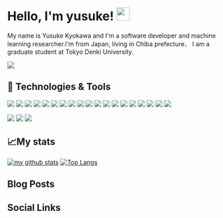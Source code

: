 
<!--
**yusukekyokawa/yusukekyokawa** is a ✨ _special_ ✨ repository because its `README.md` (this file) appears on your GitHub profile.



Here are some ideas to get you started:

- 🔭 I’m currently working on ...
- 👯 I’m looking to collaborate on ...
- 🤔 I’m looking for help with ...
- 💬 Ask me about ...
- 📫 How to reach me: ...
- 😄 Pronouns: ...
- ⚡ Fun fact: ...
-->
# Hello, I'm yusuke! <img src="https://raw.githubusercontent.com/MartinHeinz/MartinHeinz/master/wave.gif" width="30px">
My name is Yusuke Kyokawa and I'm a software developer and machine learning researcher.I'm from Japan, living in Chiba prefecture．
I am a graduate student at Tokyo Denki University.


![](https://vistr.dev/badge?repo=yusukekyokawa.yusukekyokawa)


## 🔧 Technologies & Tools
![](https://img.shields.io/badge/Machine-NVIDIA-informational?style=flat&logo=nvidia&logoColor=white&color=2bbc8a)
![](https://img.shields.io/badge/OS-Ubuntu-informational?style=flat&logo=ubuntu&logoColor=white&color=2bbc8a)
![](https://img.shields.io/badge/OS-macOS-informational?style=flat&logo=macOS&logoColor=white&color=2bbc8a)
![](https://img.shields.io/badge/Editor-VSCode-informational?style=flat&logo=visualstudiocode&logoColor=white&color=2bbc8a)
![](https://img.shields.io/badge/Code-Python-informational?style=flat&logo=python&logoColor=white&color=2bbc8a)
![](https://img.shields.io/badge/Code-JavaScript-informational?style=flat&logo=javascript&logoColor=white&color=2bbc8a)
![](https://img.shields.io/badge/Code-TypeScript-informational?style=flat&logo=typescript&logoColor=white&color=2bbc8a)
![](https://img.shields.io/badge/Code-R-informational?style=flat&logo=r&logoColor=white&color=2bbc8a)
![](https://img.shields.io/badge/Code-C++-informational?style=flat&logo=cpluscplus&logoColor=white&color=2bbc8a)
![](https://img.shields.io/badge/Framework-PyTorch-informational?style=flat&logo=pytorch&logoColor=white&color=2bbc8a)
![](https://img.shields.io/badge/Framework-Tensorflow-informational?style=flat&logo=tensorflow&logoColor=white&color=2bbc8a)
![](https://img.shields.io/badge/Framework-OpenCV-informational?style=flat&logo=opencv&logoColor=white&color=2bbc8a)
![](https://img.shields.io/badge/Framework-scikit-learn-informational?style=flat&logo=scikitlearn&logoColor=white&color=2bbc8a)
![](https://img.shields.io/badge/Framework-pandas-informational?style=flat&logo=pandas&logoColor=white&color=2bbc8a)
![](https://img.shields.io/badge/Framework-Flask-informational?style=flat&logo=flask&logoColor=white&color=2bbc8a)
![](https://img.shields.io/badge/Framework-Django-informational?style=flat&logo=django&logoColor=white&color=2bbc8a)
![](https://img.shields.io/badge/Framework-React-informational?style=flat&logo=react&logoColor=white&color=2bbc8a)
![](https://img.shields.io/badge/Framework-Vue-informational?style=flat&logo=vue.js&logoColor=white&color=2bbc8a)
![](https://img.shields.io/badge/Framework-Pytest-informational?style=flat&logo=pytest&logoColor=white&color=2bbc8a)

![](https://img.shields.io/badge/Shell-Bash-informational?style=flat&logo=gnu-bash&logoColor=white&color=2bbc8a)
![](https://img.shields.io/badge/Tools-MySQL-informational?style=flat&logo=mysql&logoColor=white&color=2bbc8a)
![](https://img.shields.io/badge/Tools-Docker-informational?style=flat&logo=docker&logoColor=white&color=2bbc8a)


## &#x1f4c8;My stats
[![my github stats](https://github-readme-stats.vercel.app/api?username=yusukekyokawa&count_private=true&show_icons=true&include_all_commits=true)](https://github.com/anuraghazra/github-readme-stats)
[![Top Langs](https://github-readme-stats.vercel.app/api/top-langs/?username=yusukekyokawa&layout=compact&langs_count=8&hide=html,css)](https://github.com/anuraghazra/github-readme-stats)


## Blog Posts

## Social Links
<!-- [![wakatime stats](https://github-readme-stats.vercel.app/api/wakatime?username=yusukekyokawa)](https://github.com/anuraghazra/github-readme-stats) -->
